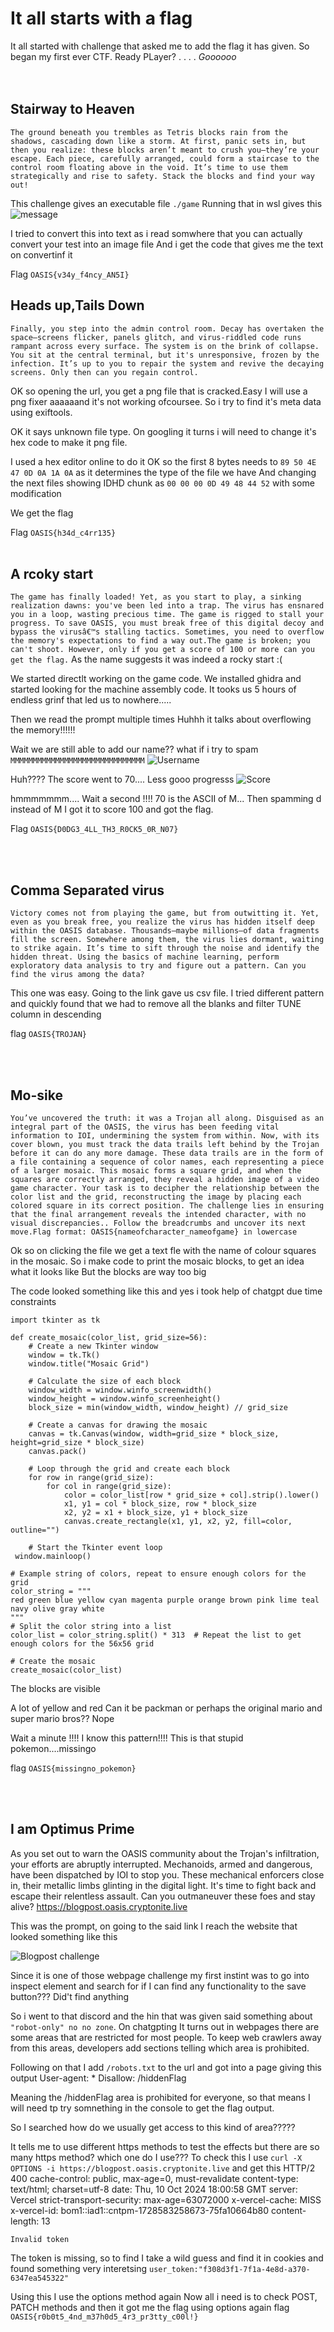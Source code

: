 # It all starts with a flag
It all started with challenge that asked me to add the flag it has given. So began my first ever CTF.
Ready PLayer?
.
.
.
.
*Goooooo*
<br><br><br>

## Stairway to Heaven
`The ground beneath you trembles as Tetris blocks rain from the shadows, cascading down like a storm. At first, panic sets in, but then you realize: these blocks aren’t meant to crush you—they’re your escape. Each piece, carefully arranged, could form a staircase to the control room floating above in the void. It’s time to use them strategically and rise to safety. Stack the blocks and find your way out!`

This challenge gives an executable file `./game`
Running that in wsl gives this
![message](/Message.png)

I tried to convert this into text as i read somwhere that you can actually convert your test into an image file
And i get the code that gives me the text on convertinf it

Flag `OASIS{v34y_f4ncy_AN5I}`

## Heads up,Tails Down
`Finally, you step into the admin control room. Decay has overtaken the space—screens flicker, panels glitch, and virus-riddled code runs rampant across every surface. The system is on the brink of collapse. You sit at the central terminal, but it's unresponsive, frozen by the infection. It’s up to you to repair the system and revive the decaying screens. Only then can you regain control.` 

OK so opening the url, you get a png file that is cracked.Easy I will use a png fixer aaaaaand it's not working ofcoursee.
So i try to find it's meta data using exiftools.

OK it says unknown file type.
On googling it turns i will need to change it's hex code to make it png file.

I used a hex editor online to do it
OK so the first 8 bytes needs to `89 50 4E 47 0D 0A 1A 0A` as it determines the type of the file we have
And changing the next files showing IDHD chunk as `00 00 00 0D 49 48 44 52` with some modification

We get the flag

Flag `OASIS{h34d_c4rr135}`
<br><br>

## A rcoky start
`The game has finally loaded! Yet, as you start to play, a sinking realization dawns: you've been led into a trap. The virus has ensnared you in a loop, wasting precious time. The game is rigged to stall your progress. To save OASIS, you must break free of this digital decoy and bypass the virusâ€™s stalling tactics. Sometimes, you need to overflow the memory's expectations to find a way out.The game is broken; you can't shoot. However, only if you get a score of 100 or more can you get the flag.`
As the name suggests it was indeed a rocky start :(

We started directlt working on the game code. We installed ghidra and started looking for the machine assembly code.
It tooks us 5 hours of endless grinf that led us to nowhere.....

Then we read the prompt multiple times
Huhhh it talks about overflowing the memory!!!!!!

Wait we are still able to add our name?? what if i try to spam
`MMMMMMMMMMMMMMMMMMMMMMMMMMMMMM`
![Username](/Screen.png)



Huh???? The score went to 70.... Less gooo progresss
![Score](/Score.png)

hmmmmmmm.... Wait a second !!!! 70 is the ASCII of M...
Then spamming d instead of M I got it to score 100 and got the flag.

Flag `OASIS{D0DG3_4LL_TH3_R0CK5_0R_N07}`

<br><br>

## Comma Separated virus
`Victory comes not from playing the game, but from outwitting it. Yet, even as you break free, you realize the virus has hidden itself deep within the OASIS database. Thousands—maybe millions—of data fragments fill the screen. Somewhere among them, the virus lies dormant, waiting to strike again. It’s time to sift through the noise and identify the hidden threat. Using the basics of machine learning, perform exploratory data analysis to try and figure out a pattern. Can you find the virus among the data?`

This one was easy. Going to the link gave us csv file.
I tried different pattern and quickly found that we had to remove all the blanks and filter TUNE column in descending

flag `OASIS{TROJAN}`

<br><br>

## Mo-sike
`You’ve uncovered the truth: it was a Trojan all along. Disguised as an integral part of the OASIS, the virus has been feeding vital information to IOI, undermining the system from within. Now, with its cover blown, you must track the data trails left behind by the Trojan before it can do any more damage. These data trails are in the form of a file containing a sequence of color names, each representing a piece of a larger mosaic. This mosaic forms a square grid, and when the squares are correctly arranged, they reveal a hidden image of a video game character. Your task is to decipher the relationship between the color list and the grid, reconstructing the image by placing each colored square in its correct position. The challenge lies in ensuring that the final arrangement reveals the intended character, with no visual discrepancies.. Follow the breadcrumbs and uncover its next move.Flag format: OASIS{nameofcharacter_nameofgame} in lowercase`

Ok so on clicking the file we get a text fle with the name of colour squares in the mosaic.
So i make code to print the mosaic blocks, to get an idea what it looks like
But the blocks are way too big

The code looked something like this and yes i took help of chatgpt due time constraints

    import tkinter as tk

    def create_mosaic(color_list, grid_size=56):
        # Create a new Tkinter window
        window = tk.Tk()
        window.title("Mosaic Grid")

        # Calculate the size of each block
        window_width = window.winfo_screenwidth()
        window_height = window.winfo_screenheight()
        block_size = min(window_width, window_height) // grid_size

        # Create a canvas for drawing the mosaic
        canvas = tk.Canvas(window, width=grid_size * block_size, height=grid_size * block_size)
        canvas.pack()

        # Loop through the grid and create each block
        for row in range(grid_size):
            for col in range(grid_size):
                color = color_list[row * grid_size + col].strip().lower()
                x1, y1 = col * block_size, row * block_size
                x2, y2 = x1 + block_size, y1 + block_size
                canvas.create_rectangle(x1, y1, x2, y2, fill=color, outline="")

        # Start the Tkinter event loop
     window.mainloop()

    # Example string of colors, repeat to ensure enough colors for the grid
    color_string = """
    red green blue yellow cyan magenta purple orange brown pink lime teal navy olive gray white
    """
    # Split the color string into a list
    color_list = color_string.split() * 313  # Repeat the list to get enough colors for the 56x56 grid

    # Create the mosaic
    create_mosaic(color_list)
The blocks are visible

A lot of yellow and red
Can it be packman or perhaps the original mario and super mario bros??
Nope

Wait a minute !!!!
I know this pattern!!!!
This is that  stupid pokemon....missingo

flag `OASIS{missingno_pokemon}`

<br><br>

## I am Optimus Prime
As you set out to warn the OASIS community about the Trojan's infiltration, your efforts are abruptly interrupted. Mechanoids, armed and dangerous, have been dispatched by IOI to stop you. These mechanical enforcers close in, their metallic limbs glinting in the digital light. It's time to fight back and escape their relentless assault. Can you outmaneuver these foes and stay alive? https://blogpost.oasis.cryptonite.live

This was the prompt, on going to the said link I reach the website that looked something like this

![Blogpost challenge](/Photo%20one.png)

Since it is one of those webpage challenge my first instint was to go into inspect element and search for if I can find any functionality to the save button??? Did't find anything

So i went to that discord and the hin that was given said something about `"robot-only" no no zone`.
On chatgpting It turns out in webpages there are some areas that are restricted for most people. To keep web crawlers away from this areas, developers add sections telling which area is prohibited.

Following on that I add `/robots.txt` to the url and got into a page giving this output
    User-agent: *
    Disallow: /hiddenFlag

Meaning the /hiddenFlag area is prohibited for everyone, so that means I will need tp try somnething in the console to get the flag output.

So I searched how do we usually get access to this kind of area????? 

It tells me to use different https methods to test the effects but there are so many https method? which one do I use??? 
To check this I use `curl -X OPTIONS -i https://blogpost.oasis.cryptonite.live`
and get this
    HTTP/2 400
    cache-control: public, max-age=0, must-revalidate
    content-type: text/html; charset=utf-8
    date: Thu, 10 Oct 2024 18:00:58 GMT
    server: Vercel
    strict-transport-security: max-age=63072000
    x-vercel-cache: MISS
    x-vercel-id: bom1::iad1::cntpm-1728583258673-75fa10664b80
    content-length: 13

    Invalid token

The token is missing, so to find I take a wild guess and find it in cookies and found something very interetsing
`user_token:"f308d3f1-7f1a-4e8d-a370-6347ea545322"`

Using this I use the options method again
Now all i need is to check POST, PATCH methods
and then it got me the flag using options again
flag `OASIS{r0b0t5_4nd_m37h0d5_4r3_pr3tty_c00l!}`    
